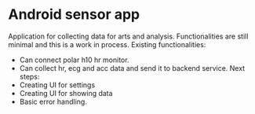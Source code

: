 # Android sensor app

Application for collecting data for arts and analysis. Functionalities are still minimal and this is a work in process.
Existing functionalities:
- Can connect polar h10 hr monitor. 
- Can collect hr, ecg and acc data and send it to backend service. 
Next steps: 
- Creating UI for settings
- Creating UI for showing data
- Basic error handling. 